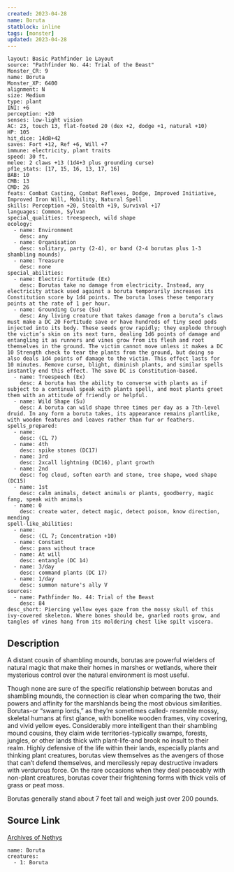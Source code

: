 ```yaml
---
created: 2023-04-28
name: Boruta
statblock: inline
tags: [monster]
updated: 2023-04-28
---
```

```statblock
layout: Basic Pathfinder 1e Layout
source: "Pathfinder No. 44: Trial of the Beast"
Monster_CR: 9
name: Boruta
Monster_XP: 6400
alignment: N
size: Medium
type: plant
INI: +6
perception: +20
senses: low-light vision
AC: 23, touch 13, flat-footed 20 (dex +2, dodge +1, natural +10)
HP: 105
hit_dice: 14d8+42
saves: Fort +12, Ref +6, Will +7
immune: electricity, plant traits
speed: 30 ft.
melee: 2 claws +13 (1d4+3 plus grounding curse)
pf1e_stats: [17, 15, 16, 13, 17, 16]
BAB: 10
CMB: 13
CMD: 26
feats: Combat Casting, Combat Reflexes, Dodge, Improved Initiative, Improved Iron Will, Mobility, Natural Spell
skills: Perception +20, Stealth +19, Survival +17
languages: Common, Sylvan
special_qualities: treespeech, wild shape
ecology:
  - name: Environment
    desc: any
  - name: Organisation
    desc: solitary, party (2-4), or band (2-4 borutas plus 1-3 shambling mounds)
  - name: Treasure
    desc: none
special_abilities:
  - name: Electric Fortitude (Ex)
    desc: Borutas take no damage from electricity. Instead, any electricity attack used against a boruta temporarily increases its Constitution score by 1d4 points. The boruta loses these temporary points at the rate of 1 per hour.
  - name: Grounding Curse (Su)
    desc: Any living creature that takes damage from a boruta’s claws must make a DC 20 Fortitude save or have hundreds of tiny seed pods injected into its body. These seeds grow rapidly; they explode through the victim’s skin on its next turn, dealing 1d6 points of damage and entangling it as runners and vines grow from its flesh and root themselves in the ground. The victim cannot move unless it makes a DC 10 Strength check to tear the plants from the ground, but doing so also deals 1d4 points of damage to the victim. This effect lasts for 10 minutes. Remove curse, blight, diminish plants, and similar spells instantly end this effect. The save DC is Constitution-based.
  - name: Treespeech (Ex)
    desc: A boruta has the ability to converse with plants as if subject to a continual speak with plants spell, and most plants greet them with an attitude of friendly or helpful.
  - name: Wild Shape (Su)
    desc: A boruta can wild shape three times per day as a 7th-level druid. In any form a boruta takes, its appearance remains plantlike, with wooden features and leaves rather than fur or feathers.
spells_prepared:
  - name:
    desc: (CL 7)
  - name: 4th
    desc: spike stones (DC17)
  - name: 3rd
    desc: 2xcall lightning (DC16), plant growth
  - name: 2nd
    desc: fog cloud, soften earth and stone, tree shape, wood shape (DC15)
  - name: 1st
    desc: calm animals, detect animals or plants, goodberry, magic fang, speak with animals
  - name: 0
    desc: create water, detect magic, detect poison, know direction, mending
spell-like_abilities:
  - name:
    desc: (CL 7; Concentration +10)
  - name: Constant
    desc: pass without trace
  - name: At will
    desc: entangle (DC 14)
  - name: 3/day
    desc: command plants (DC 17)
  - name: 1/day
    desc: summon nature's ally V
sources:
  - name: Pathfinder No. 44: Trial of the Beast
    desc: 84
desc_short: Piercing yellow eyes gaze from the mossy skull of this ivy-covered skeleton. Where bones should be, gnarled roots grow, and tangles of vines hang from its moldering chest like spilt viscera.
```
## Description
A distant cousin of shambling mounds, borutas are powerful wielders of natural magic that make their homes in marshes or wetlands, where their mysterious control over the natural environment is most useful.

Though none are sure of the specific relationship between borutas and shambling mounds, the connection is clear when comparing the two, their powers and affinity for the marshlands being the most obvious similarities. Borutas-or “swamp lords,” as they’re sometimes called- resemble mossy, skeletal humans at first glance, with bonelike wooden frames, viny covering, and vivid yellow eyes. Considerably more intelligent than their shambling mound cousins, they claim wide territories-typically swamps, forests, jungles, or other lands thick with plant-life-and brook no insult to their realm. Highly defensive of the life within their lands, especially plants and thinking plant creatures, borutas view themselves as the avengers of those that can’t defend themselves, and mercilessly repay destructive invaders with verdurous force. On the rare occasions when they deal peaceably with non-plant creatures, borutas cover their frightening forms with thick veils of grass or peat moss.

Borutas generally stand about 7 feet tall and weigh just over 200 pounds.
## Source Link
[Archives of Nethys](https://aonprd.com/MonsterDisplay.aspx?ItemName=Boruta)
```encounter-table
name: Boruta
creatures:
  - 1: Boruta
```

